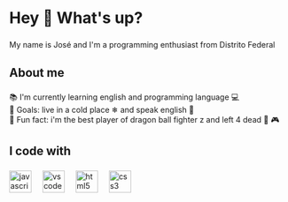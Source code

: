 <h1 align="left">Hey 👋 What's up?</h1>

###

<p align="left">My name is José and I'm a programming enthusiast from Distrito Federal</p>

###

<h2 align="left">About me</h2>

###

<p align="left">📚 I'm currently learning english and programming language 💻 <br>🎯 Goals: live in a cold place ❄ and speak english 🚀<br>🎲 Fun fact: i'm the best player of dragon ball fighter z and left 4 dead 👾 🎮</p>

###

<h2 align="left">I code with</h2>

###

<div align="left">
  <img src="https://cdn.jsdelivr.net/gh/devicons/devicon/icons/javascript/javascript-original.svg" height="40" alt="javascript logo"  />
  <img width="12" />
  <img src="https://cdn.jsdelivr.net/gh/devicons/devicon/icons/vscode/vscode-original.svg" height="40" alt="vscode logo"  />
  <img width="12" />
  <img src="https://cdn.jsdelivr.net/gh/devicons/devicon/icons/html5/html5-original.svg" height="40" alt="html5 logo"  />
  <img width="12" />
  <img src="https://cdn.jsdelivr.net/gh/devicons/devicon/icons/css3/css3-original.svg" height="40" alt="css3 logo"  />
</div>

###
